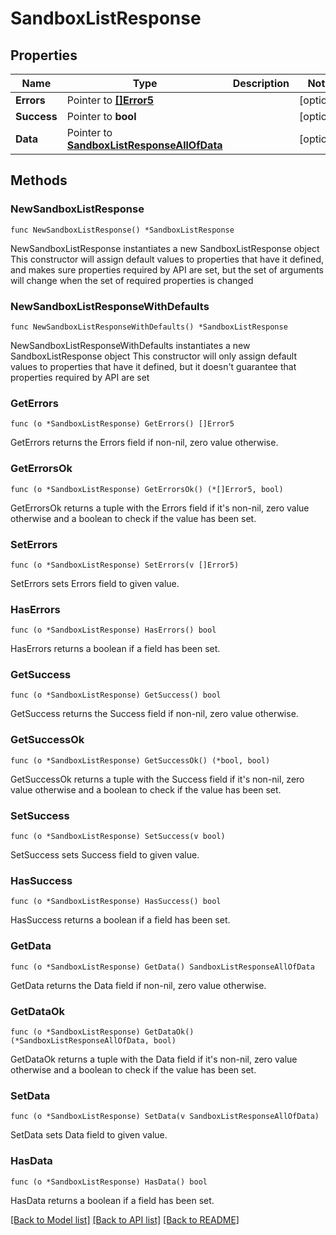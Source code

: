 # SandboxListResponse

## Properties

Name | Type | Description | Notes
------------ | ------------- | ------------- | -------------
**Errors** | Pointer to [**[]Error5**](Error5.md) |  | [optional] 
**Success** | Pointer to **bool** |  | [optional] 
**Data** | Pointer to [**SandboxListResponseAllOfData**](SandboxListResponseAllOfData.md) |  | [optional] 

## Methods

### NewSandboxListResponse

`func NewSandboxListResponse() *SandboxListResponse`

NewSandboxListResponse instantiates a new SandboxListResponse object
This constructor will assign default values to properties that have it defined,
and makes sure properties required by API are set, but the set of arguments
will change when the set of required properties is changed

### NewSandboxListResponseWithDefaults

`func NewSandboxListResponseWithDefaults() *SandboxListResponse`

NewSandboxListResponseWithDefaults instantiates a new SandboxListResponse object
This constructor will only assign default values to properties that have it defined,
but it doesn't guarantee that properties required by API are set

### GetErrors

`func (o *SandboxListResponse) GetErrors() []Error5`

GetErrors returns the Errors field if non-nil, zero value otherwise.

### GetErrorsOk

`func (o *SandboxListResponse) GetErrorsOk() (*[]Error5, bool)`

GetErrorsOk returns a tuple with the Errors field if it's non-nil, zero value otherwise
and a boolean to check if the value has been set.

### SetErrors

`func (o *SandboxListResponse) SetErrors(v []Error5)`

SetErrors sets Errors field to given value.

### HasErrors

`func (o *SandboxListResponse) HasErrors() bool`

HasErrors returns a boolean if a field has been set.

### GetSuccess

`func (o *SandboxListResponse) GetSuccess() bool`

GetSuccess returns the Success field if non-nil, zero value otherwise.

### GetSuccessOk

`func (o *SandboxListResponse) GetSuccessOk() (*bool, bool)`

GetSuccessOk returns a tuple with the Success field if it's non-nil, zero value otherwise
and a boolean to check if the value has been set.

### SetSuccess

`func (o *SandboxListResponse) SetSuccess(v bool)`

SetSuccess sets Success field to given value.

### HasSuccess

`func (o *SandboxListResponse) HasSuccess() bool`

HasSuccess returns a boolean if a field has been set.

### GetData

`func (o *SandboxListResponse) GetData() SandboxListResponseAllOfData`

GetData returns the Data field if non-nil, zero value otherwise.

### GetDataOk

`func (o *SandboxListResponse) GetDataOk() (*SandboxListResponseAllOfData, bool)`

GetDataOk returns a tuple with the Data field if it's non-nil, zero value otherwise
and a boolean to check if the value has been set.

### SetData

`func (o *SandboxListResponse) SetData(v SandboxListResponseAllOfData)`

SetData sets Data field to given value.

### HasData

`func (o *SandboxListResponse) HasData() bool`

HasData returns a boolean if a field has been set.


[[Back to Model list]](../README.md#documentation-for-models) [[Back to API list]](../README.md#documentation-for-api-endpoints) [[Back to README]](../README.md)


